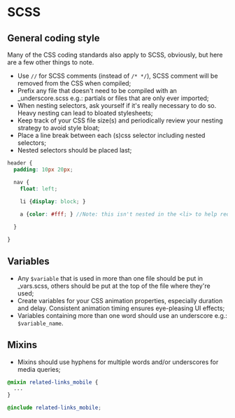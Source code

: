 # SCSS

## General coding style

Many of the CSS coding standards also apply to SCSS, obviously, but here are a few other things to note.

- Use `//` for SCSS comments (instead of `/* */`), SCSS comment will be removed from the CSS when compiled;
- Prefix any file that doesn't need to be compiled with an _underscore.scss e.g.: partials or files that are only ever imported;
- When nesting selectors, ask yourself if it's really necessary to do so. Heavy nesting can lead to bloated stylesheets;
- Keep track of your CSS file size(s) and periodically review your nesting strategy to avoid style bloat;
- Place a line break between each (s)css selector including nested selectors;
- Nested selectors should be placed last;

```scss
header {
  padding: 10px 20px;

  nav {
    float: left;
  
    li {display: block; }

    a {color: #fff; } //Note: this isn't nested in the <li> to help reduce code bloat

  }

}
```

## Variables
- Any `$variable` that is used in more than one file should be put in _vars.scss, others should be put at the top of the file where they're used;
- Create variables for your CSS animation properties, especially duration and delay. Consistent animation timing ensures eye-pleasing UI effects;
- Variables containing more than one word should use an underscore e.g.: `$variable_name`.

## Mixins
- Mixins should use hyphens for multiple words and/or underscores for media queries;

```scss
@mixin related-links_mobile {
  ...
}

@include related-links_mobile;
```
